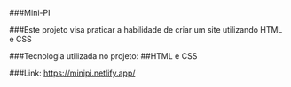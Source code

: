 ###Mini-PI

###Este projeto visa praticar a habilidade de criar um site utilizando HTML e CSS

###Tecnologia utilizada no projeto: 
##HTML e CSS

###Link: https://minipi.netlify.app/

